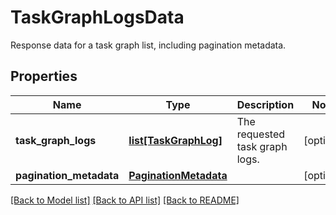 # TaskGraphLogsData

Response data for a task graph list, including pagination metadata.

## Properties
Name | Type | Description | Notes
------------ | ------------- | ------------- | -------------
**task_graph_logs** | [**list[TaskGraphLog]**](TaskGraphLog.md) | The requested task graph logs. | [optional] 
**pagination_metadata** | [**PaginationMetadata**](PaginationMetadata.md) |  | [optional] 

[[Back to Model list]](../README.md#documentation-for-models) [[Back to API list]](../README.md#documentation-for-api-endpoints) [[Back to README]](../README.md)


